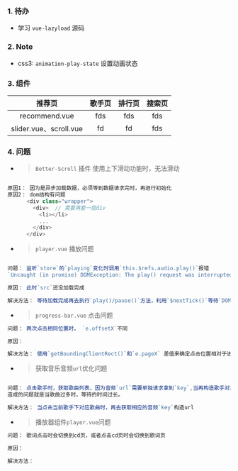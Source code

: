 ### 1. 待办
  
  - 学习 `vue-lazyload` 源码

### 2. Note

  - css3: `animation-play-state` 设置动画状态

### 3. 组件

  推荐页 | 歌手页 | 排行页 | 搜索页
  |:--:|:--:|:--:|:--:|
  recommend.vue | fds | fds| fds
  slider.vue、scroll.vue | fd | fd | fds

### 4. 问题

- >`Better-Scroll` 插件 使用上下滑动功能时，无法滑动

```javascript

原因1： 因为是异步加载数据，必须等到数据请求完时，再进行初始化
原因2： dom结构有问题
      <div class="wrapper">
        <div>  // 需要再套一层div
          <li></li>
          ...
        </div>
      </div>
``` 

- > `player.vue` 播放问题
```javascript

问题： 监听`store`的`playing`变化时调用`this.$refs.audio.play()`报错
`Uncaught (in promise) DOMException: The play() request was interrupted by a new load request.`

原因： 此时`src`还没加载完成

解决方法： 等待加载完成再去执行`play()/pause()`方法，利用`$nextTick()`等待`DOM`更新完成再执行
```

- > `progress-bar.vue` 点击问题
```javascript
问题： 两次点击相同位置时， `e.offsetX`不同

原因： 

解决方法： 使用`getBoundingClientRect()`和`e.pageX` 差值来确定点击位置相对于进度条的位置
```

- > 获取音乐音频`url`优化问题
```javascript

问题： 点击歌手时，获取歌曲列表，因为音频`url`需要单独请求拿到`key`,当再构造歌手对象数据时，就得等待异步获取到`key`之后再构造，
造成的问题就是当歌曲过多时，等待的时间过长。

解决方法： 当点击当前歌手下对应歌曲时，再去获取相应的音频`key`构造url
```

- > 播放器组件`player.vue`问题
```javascript
问题： 歌词点击时会切换到cd页，或者点击cd页时会切换到歌词页

原因： 

解决方法： 
```
